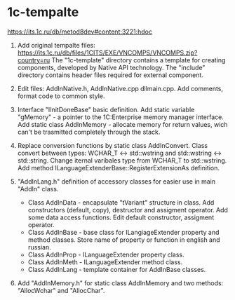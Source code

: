 # 1c-tempalte

https://its.1c.ru/db/metod8dev#content:3221:hdoc

1. Add original tempalte files: https://its.1c.ru/db/files/1CITS/EXE/VNCOMPS/VNCOMPS.zip?country=ru
The "1c-template" directory contains a template for creating components, developed by Native API technology. The "include" directory contains header files required for external component.

2. Edit files: AddInNative.h, AddInNative.cpp dllmain.cpp. Add comments, format code to common style.

3. Interface "IInitDoneBase" basic definition. Add static variable "gMemory" - a pointer to the 1C:Enterprise memory manager interface. Add static class AddInMemory - allocate memory for return values, wich can't be trasmitted completely through the stack.

4. Replace conversion functions by static class AddInConvert. Class convert between types: WCHAR_T <-> std::wstring and std::wstring <-> std::string. Change iternal varibales type from WCHAR_T to std::wstring. Add method ILanguageExtenderBase::RegisterExtensionAs definition.

5. "AddInLang.h" definition of accessory classes for easier use in main "AddIn" class.
	* Class AddInData - encapsulate "tVariant" structure in class. Add constructors (default, copy), destructor and assigment operator. Add some data access functions. Edit default constructor, assigment operator.
	* Class AddInBase - base class for ILangiageExtender property and method classes. Store name of property or function in english and russian.
	* Class AddInProp - ILanguageExtender property class.
	* Class AddInMeth - ILanguageExtender method class.
	* Class AddInLang - template container for AddInBase classes.

6. Add "AddInMemory.h" for static class AddInMemory and two methods: "AllocWchar" and "AllocChar".
